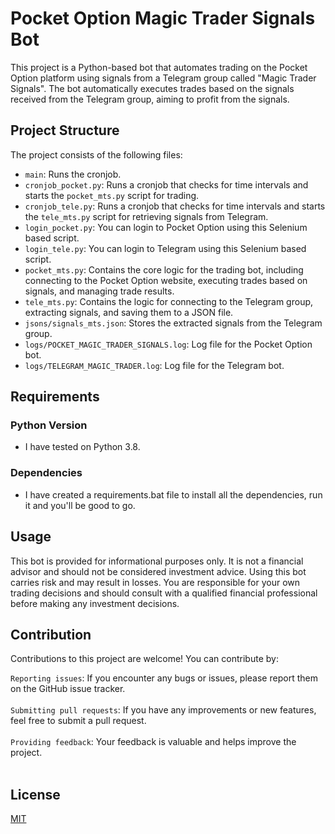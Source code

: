 # Pocket Option Magic Trader Signals Bot

This project is a Python-based bot that automates trading on the Pocket Option platform using signals from a Telegram group called "Magic Trader Signals". The bot automatically executes trades based on the signals received from the Telegram group, aiming to profit from the signals.

## Project Structure

The project consists of the following files:
- `main`: Runs the cronjob.
- `cronjob_pocket.py`: Runs a cronjob that checks for time intervals and starts the `pocket_mts.py` script for trading.
- `cronjob_tele.py`: Runs a cronjob that checks for time intervals and starts the `tele_mts.py` script for retrieving signals from Telegram.
- `login_pocket.py`: You can login to Pocket Option using this Selenium based script.
- `login_tele.py`: You can login to Telegram using this Selenium based script.
- `pocket_mts.py`: Contains the core logic for the trading bot, including connecting to the Pocket Option website, executing trades based on signals, and managing trade results.
- `tele_mts.py`: Contains the logic for connecting to the Telegram group, extracting signals, and saving them to a JSON file.
- `jsons/signals_mts.json`: Stores the extracted signals from the Telegram group.
- `logs/POCKET_MAGIC_TRADER_SIGNALS.log`: Log file for the Pocket Option bot.
- `logs/TELEGRAM_MAGIC_TRADER.log`: Log file for the Telegram bot.

## Requirements

### Python Version
- I have tested on Python 3.8.

### Dependencies
- I have created a requirements.bat file to install all the dependencies, run it and you'll be good to go.

## Usage

This bot is provided for informational purposes only. It is not a financial advisor and should not be considered investment advice. Using this bot carries risk and may result in losses. You are responsible for your own trading decisions and should consult with a qualified financial professional before making any investment decisions.

##  Contribution

Contributions to this project are welcome! You can contribute by:

`Reporting issues`: If you encounter any bugs or issues, please report them on the GitHub issue tracker.<br></br>
`Submitting pull requests`: If you have any improvements or new features, feel free to submit a pull request.<br></br>
`Providing feedback`: Your feedback is valuable and helps improve the project.<br></br>

## License
[MIT](https://choosealicense.com/licenses/mit/)
